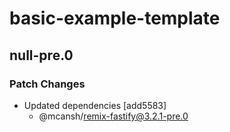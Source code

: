 # basic-example-template

## null-pre.0

### Patch Changes

- Updated dependencies [add5583]
  - @mcansh/remix-fastify@3.2.1-pre.0
